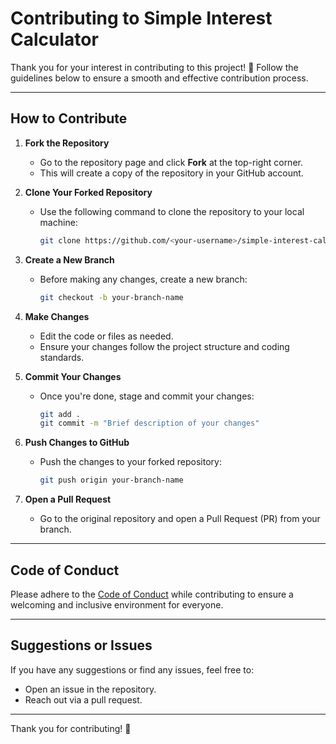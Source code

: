 # Contributing to Simple Interest Calculator

Thank you for your interest in contributing to this project! 🎉 Follow the guidelines below to ensure a smooth and effective contribution process.

---

## How to Contribute

1. **Fork the Repository**  
   - Go to the repository page and click **Fork** at the top-right corner.
   - This will create a copy of the repository in your GitHub account.

2. **Clone Your Forked Repository**  
   - Use the following command to clone the repository to your local machine:
     ```bash
     git clone https://github.com/<your-username>/simple-interest-calculator.git
     ```

3. **Create a New Branch**  
   - Before making any changes, create a new branch:
     ```bash
     git checkout -b your-branch-name
     ```

4. **Make Changes**  
   - Edit the code or files as needed.
   - Ensure your changes follow the project structure and coding standards.

5. **Commit Your Changes**  
   - Once you're done, stage and commit your changes:
     ```bash
     git add .
     git commit -m "Brief description of your changes"
     ```

6. **Push Changes to GitHub**  
   - Push the changes to your forked repository:
     ```bash
     git push origin your-branch-name
     ```

7. **Open a Pull Request**  
   - Go to the original repository and open a Pull Request (PR) from your branch.

---

## Code of Conduct

Please adhere to the [Code of Conduct](CODE_OF_CONDUCT.md) while contributing to ensure a welcoming and inclusive environment for everyone.

---

## Suggestions or Issues

If you have any suggestions or find any issues, feel free to:
- Open an issue in the repository.
- Reach out via a pull request.

---

Thank you for contributing! 🚀
